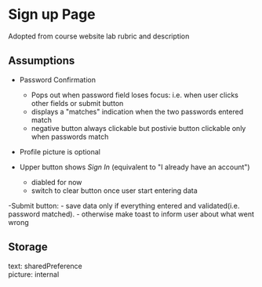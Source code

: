 # Sign up Page

Adopted from course website lab rubric and description


## Assumptions

- Password Confirmation
	- Pops out when password field loses focus: i.e. when user clicks other fields or submit button
	- displays a "matches" indication when the two passwords entered match
	- negative button always clickable but postivie button clickable only when passwords match

	
- Profile picture is optional

- Upper button shows *Sign In* (equivalent to "I already have an account")
	- diabled for now
	- switch to clear button once user start entering data

-Submit button:
	- save data only if everything entered and validated(i.e. password matched).
	- otherwise make toast to inform user about what went wrong

## Storage

text: sharedPreference<br>
picture: internal

